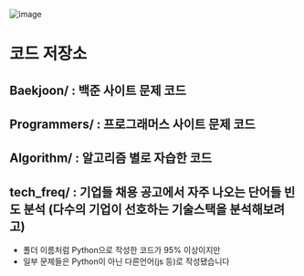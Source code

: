 ![image](https://user-images.githubusercontent.com/81700507/231072652-6cb894c2-d1be-414b-9d64-40d7f099c429.png)


# 코드 저장소
## Baekjoon/ : 백준 사이트 문제 코드
## Programmers/ : 프로그래머스 사이트 문제 코드
## Algorithm/ : 알고리즘 별로 자습한 코드
## tech_freq/ : 기업들 채용 공고에서 자주 나오는 단어들 빈도 분석 (다수의 기업이 선호하는 기술스택을 분석해보려고)
- 폴더 이름처럼 Python으로 작성한 코드가 95% 이상이지만
- 일부 문제들은 Python이 아닌 다른언어(js 등)로 작성됐습니다
